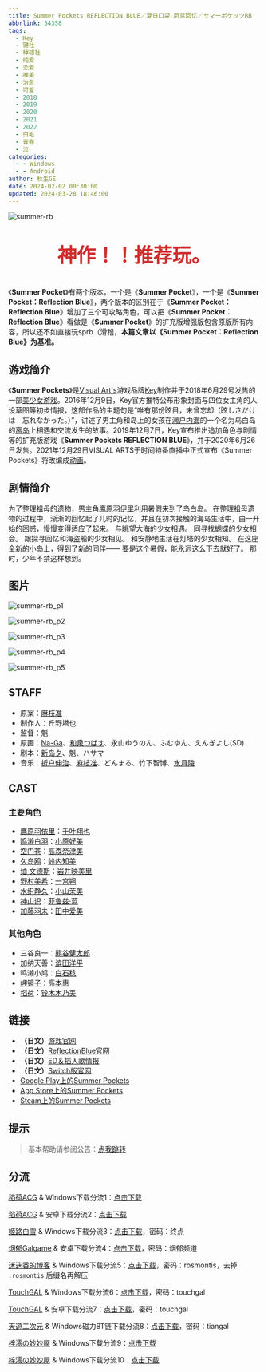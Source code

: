 ```yaml
---
title: Summer Pockets REFLECTION BLUE／夏日口袋 蔚蓝回忆／サマーポケッツRB
abbrlink: 54358
tags:
  - Key
  - 键社
  - 棒球社
  - 纯爱
  - 恋爱
  - 唯美
  - 治愈
  - 可爱
  - 2018
  - 2019
  - 2020
  - 2021
  - 2022
  - 白毛
  - 青春
  - 泣
categories:
  - - Windows
  - - Android
author: 秋生GE
date: 2024-02-02 00:30:00
updated: 2024-03-28 18:46:00
---
```


<style>
  .topText {
    color: #cf2e2e;
    text-align: center;
    font-size: 2.4rem;
    font-weight: bold;
  }
</style>

![summer-rb](https://unpkg.com/galgame/img/summer-rb.webp)

<p class="topText">神作！！推荐玩。</p>

《**Summer Pocket**》有两个版本，一个是《**Summer Pocket**》，一个是《**Summer Pocket：Reflection Blue**》，两个版本的区别在于《**Summer Pocket：Reflection Blue**》增加了三个可攻略角色，可以把《**Summer Pocket：Reflection Blue**》看做是《**Summer Pocket**》的扩充版增强版包含原版所有内容，所以还不如直接玩sprb（滑稽，**本篇文章以《Summer Pocket：Reflection Blue》为基准。**

<!-- more -->

## 游戏简介

《**Summer Pockets**》是[Visual Art's](https://zh.wikipedia.org/wiki/Visual_Art's)游戏品牌[Key](https://zh.wikipedia.org/wiki/Key_(遊戲品牌))制作并于2018年6月29号发售的一部[美少女游戏](https://zh.wikipedia.org/wiki/美少女游戏)。2016年12月9日，Key官方推特公布形象封面与四位女主角的人设草图等初步情报，这部作品的主题句是“唯有那份眩目，未曾忘却（眩しさだけは　忘れなかった。）”，讲述了男主角和岛上的女孩在[濑户内海](https://zh.wikipedia.org/wiki/濑户内海)的一个名为鸟白岛的[离岛](https://zh.wikipedia.org/wiki/离岛)上相遇和交流发生的故事。2019年12月7日，Key宣布推出追加角色与剧情等的扩充版游戏《**Summer Pockets REFLECTION BLUE**》，并于2020年6月26日发售。2021年12月29日VISUAL ARTS于时间特番直播中正式宣布《Summer Pockets》将改编成[动画](https://zh.wikipedia.org/wiki/日本動畫)。

## 剧情简介

为了整理祖母的遗物，男主角[鹰原羽伊里](https://moegirl.uk/%E9%B9%B0%E5%8E%9F%E7%BE%BD%E4%BE%9D%E9%87%8C)利用暑假来到了鸟白岛。
在整理祖母遗物的过程中，渐渐的回忆起了儿时的记忆，并且在初次接触的海岛生活中，由一开始的困惑，慢慢变得适应了起来。
与眺望大海的少女相遇。
同寻找蝴蝶的少女相会。
跟探寻回忆和海盗船的少女相见。
和安静地生活在灯塔的少女相知。
在这座全新的小岛上，得到了新的同伴——
要是这个暑假，能永远这么下去就好了。
那时，少年不禁这样想到。

## 图片

![summer-rb_p1](https://unpkg.com/galgame/img/summer-rb_p1.webp)

![summer-rb_p2](https://unpkg.com/galgame/img/summer-rb_p2.webp)

![summer-rb_p3](https://unpkg.com/galgame/img/summer-rb_p3.webp)

![summer-rb_p4](https://unpkg.com/galgame/img/summer-rb_p4.webp)

![summer-rb_p5](https://unpkg.com/galgame/img/summer-rb_p5.webp)

## STAFF

- 原案：[麻枝准](https://zh.moegirl.org.cn/麻枝准)
- 制作人：丘野塔也
- 监督：魁
- 原画：[Na-Ga](https://zh.moegirl.org.cn/Na-Ga)、[和泉つばす](https://zh.moegirl.org.cn/和泉つばす)、永山ゆうのん、ふむゆん、えんぎよし(SD)
- 剧本：[新岛夕](https://zh.moegirl.org.cn/新岛夕)、魁、ハサマ
- 音乐：[折户伸治](https://zh.moegirl.org.cn/折户伸治)、[麻枝准](https://zh.moegirl.org.cn/麻枝准)、どんまる、竹下智博、[水月陵](https://zh.moegirl.org.cn/水月陵)

## CAST

### 主要角色

- [鹰原羽依里](https://moegirl.uk/%E9%B9%B0%E5%8E%9F%E7%BE%BD%E4%BE%9D%E9%87%8C)：[千叶翔也](https://mzh.moegirl.org.cn/%E5%8D%83%E5%8F%B6%E7%BF%94%E4%B9%9F)
- [鸣濑白羽](https://moegirl.uk/%E9%B8%A3%E6%BF%91%E7%99%BD%E7%BE%BD)：[小原好美](https://mzh.moegirl.org.cn/%E5%B0%8F%E5%8E%9F%E5%A5%BD%E7%BE%8E)
- [空门苍](https://moegirl.uk/%E7%A9%BA%E9%97%A8%E8%8B%8D)：[高森奈津美](https://mzh.moegirl.org.cn/%E9%AB%98%E6%A3%AE%E5%A5%88%E6%B4%A5%E7%BE%8E)
- [久岛鸥](https://moegirl.uk/%E4%B9%85%E5%B2%9B%E9%B8%A5)：[岭内知美](https://mzh.moegirl.org.cn/%E5%B2%AD%E5%86%85%E7%9F%A5%E7%BE%8E)
- [䌷 文德斯](https://moegirl.uk/%E4%8C%B7%E6%96%87%E5%BE%B7%E6%96%AF)：[岩井映美里](https://mzh.moegirl.org.cn/%E5%B2%A9%E4%BA%95%E6%98%A0%E7%BE%8E%E9%87%8C)
- [野村美希](https://moegirl.uk/%E9%87%8E%E6%9D%91%E7%BE%8E%E5%B8%8C)：[一宫朔](https://mzh.moegirl.org.cn/%E4%B8%80%E5%AE%AB%E6%9C%94)
- [水织静久](https://moegirl.uk/%E6%B0%B4%E7%BB%87%E9%9D%99%E4%B9%85)：[小山茉美](https://mzh.moegirl.org.cn/%E5%B0%8F%E5%B1%B1%E8%8C%89%E7%BE%8E#.E6.B8.B8.E6.88.8F)
- [神山识](https://mzh.moegirl.org.cn/%E7%A5%9E%E5%B1%B1%E8%AF%86)：[菲鲁兹·蓝](https://mzh.moegirl.org.cn/%E8%8F%B2%E9%B2%81%E5%85%B9%C2%B7%E8%93%9D)
- [加藤羽未](https://mzh.moegirl.org.cn/%E5%8A%A0%E8%97%A4%E7%BE%BD%E6%9C%AA)：[田中爱美](https://mzh.moegirl.org.cn/%E7%94%B0%E4%B8%AD%E7%88%B1%E7%BE%8E)

### 其他角色

- 三谷良一：[熊谷健太郎](https://mzh.moegirl.org.cn/%E7%86%8A%E8%B0%B7%E5%81%A5%E5%A4%AA%E9%83%8E)
- 加纳天善：[滨田洋平](https://mzh.moegirl.org.cn/%E6%BB%A8%E7%94%B0%E6%B4%8B%E5%B9%B3)
- 鸣濑小鸠：[白石稔](https://mzh.moegirl.org.cn/%E7%99%BD%E7%9F%B3%E7%A8%94)
- [岬镜子](https://mzh.moegirl.org.cn/%E5%B2%AC%E9%95%9C%E5%AD%90)：[高本惠](https://mzh.moegirl.org.cn/%E9%AB%98%E6%9C%AC%E6%83%A0)
- [稻荷](https://mzh.moegirl.org.cn/%E7%A8%BB%E8%8D%B7)：[铃木木乃美](https://mzh.moegirl.org.cn/%E9%93%83%E6%9C%A8%E6%9C%A8%E4%B9%83%E7%BE%8E)

## 链接

- **（日文）**[游戏官网](http://key.visualarts.gr.jp/summer/)
- **（日文）**[ReflectionBlue官网](https://key.visualarts.gr.jp/summer_rb/index.html)
- **（日文）**[ED＆插入歌情报](http://key.visualarts.gr.jp/summer/sound.html/)
- **（日文）**[Switch版官网](https://www.prot.co.jp/switch/summerpockets/index.html)
- [Google Play上的Summer Pockets](https://play.google.com/store/apps/details?id=jp.co.product.kn.summerpockets)
- [App Store上的Summer Pockets](https://itunes.apple.com/cn/app/summer-pockets/id1444587492)
- [Steam上的Summer Pockets](https://store.steampowered.com/app/897220/Summer_Pockets/)

## 提示

> 基本帮助请参阅公告：[点我跳转](/p/announcement/)

## 分流

[稻荷ACG](https://sakustar.moe/) & Windows下载分流1：[点击下载](https://sakustar.moe/download?post_id=475&index=0&i=0)

[稻荷ACG](https://sakustar.moe/) & 安卓下载分流2：[点击下载](https://sakustar.moe/download?post_id=6519&index=0&i=0)

[姬路白雪](https://jlbx.xyz/) & Windows下载分流3：[点击下载](https://pan.jlbx.xyz/?s=Summer%20Pockets%20REFLECTION%20BLUE)，密码：终点

[烟郁Galgame](https://yanyugal.top/) & 安卓下载分流4：[点击下载](https://yanyugal.top/d/disk1/%E5%B0%8F%E5%B0%8F%E7%9A%84%E5%88%86%E4%BA%AB%EF%BC%88PC%EF%BC%86%E5%AE%89%E5%8D%93%EF%BC%89/%E5%AE%89%E5%8D%93/%E7%9B%B4%E8%A3%85%E5%AE%89%E8%A3%85%E5%8C%85/%E5%A4%8F%E6%97%A5%E5%8F%A3%E8%A2%8B%20REFLECTION%20BLUE.7z)，密码：烟郁频道

[迷迭香的博客](https://rosmontis.com/) & Windows下载分流5：[点击下载](https://drive.rosmontis.com/s/rP4CM)，密码：rosmontis，去掉 `.rosmontis` 后缀名再解压

[TouchGAL](https://www.touchgal.com/) & Windows下载分流6：[点击下载](https://pan.touchgal.net/s/P8hR)，密码：touchgal

[TouchGAL](https://www.touchgal.com/) & 安卓下载分流7：[点击下载](https://pan.touchgal.net/s/md9Ux)，密码：touchgal

[天遊二次元](https://www.tiangal.com/) & Windows磁力BT链下载分流8：[点击下载](magnet:?xt=urn:btih:dce43de260587486f24c1a416e0fc80ce6d2a423)，密码：tiangal

[梓澪の妙妙屋](https://zi0.cc/) & Windows下载分流9：[点击下载](https://zi0.cc/d/%60%E3%80%90%E5%90%88%E9%9B%86%E7%B3%BB%E5%88%97%E3%80%91/%E3%80%90PC%E3%80%91key%E7%A4%BE%E7%B3%BB%E5%88%97%E4%BD%9C%E5%93%81/Summer%20Pockets%20REFLECTION%20BLUE.zip?sign=sLJwMKc5SVori7wmhI2_b7obtTMF6rSJZ6ye9uCMPc4=:0)

[梓澪の妙妙屋](https://zi0.cc/) & Windows下载分流10：[点击下载](https://zi0.cc/d/%60%E3%80%90%E5%90%88%E9%9B%86%E7%B3%BB%E5%88%97%E3%80%91/%E6%B1%89%E5%8C%96galgame%E4%BC%9A%E7%A4%BE%E5%90%88%E9%9B%86/%E6%B1%89%E5%8C%96%E4%BC%9A%E7%A4%BE%E5%90%88%E9%9B%86%E9%83%A8%E5%88%86%20part24/KEY/%E6%B1%89%E5%8C%96%E7%89%88/%5B200626%5D%5BKey%5D%20Summer%20Pockets%20REFLECTION%20BLUE.rar?sign=7GTw16-VL_DsiRdHudmcatwtryjIMbc0fmByNDcxF_w=:0)
